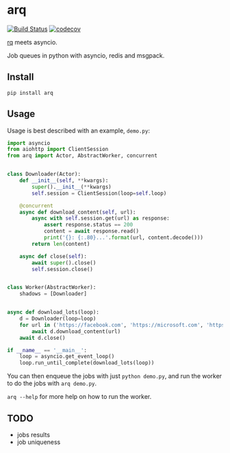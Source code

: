 arq
===

[![Build Status](https://travis-ci.org/samuelcolvin/arq.svg?branch=master)](https://travis-ci.org/samuelcolvin/arq)
[![codecov](https://codecov.io/gh/samuelcolvin/arq/branch/master/graph/badge.svg)](https://codecov.io/gh/samuelcolvin/arq)

[rq](https://github.com/nvie/rq) meets asyncio.

Job queues in python with asyncio, redis and msgpack.

## Install

    pip install arq
    
## Usage

Usage is best described with an example, `demo.py`:

```python
import asyncio
from aiohttp import ClientSession
from arq import Actor, AbstractWorker, concurrent


class Downloader(Actor):
    def __init__(self, **kwargs):
        super().__init__(**kwargs)
        self.session = ClientSession(loop=self.loop)

    @concurrent
    async def download_content(self, url):
        async with self.session.get(url) as response:
            assert response.status == 200
            content = await response.read()
            print('{}: {:.80}...'.format(url, content.decode()))
        return len(content)

    async def close(self):
        await super().close()
        self.session.close()


class Worker(AbstractWorker):
    shadows = [Downloader]


async def download_lots(loop):
    d = Downloader(loop=loop)
    for url in ('https://facebook.com', 'https://microsoft.com', 'https://github.com'):
        await d.download_content(url)
    await d.close()

if __name__ == '__main__':
    loop = asyncio.get_event_loop()
    loop.run_until_complete(download_lots(loop))
```

You can then enqueue the jobs with just `python demo.py`, and run
the worker to do the jobs with `arq demo.py`.

`arq --help` for more help on how to run the worker.

## TODO

* jobs results
* job uniqueness
